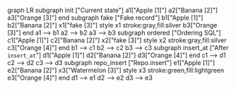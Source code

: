 graph LR
  subgraph init ["Current state"]
    a1["Apple [1]"]
    a2["Banana [2]"]
    a3["Orange [3]"]
  end
  subgraph fake ["Fake record"]
    b1["Apple [1]"]
    b2["Banana [2]"]
    x1["fake [3]"]
    style x1 stroke:gray,fill:silver
    b3["Orange [3]"]
  end
  a1 --> b1
  a2 --> b2
  a3 --> b3
  subgraph ordered ["Ordering SQL"]
    c1["Apple [1]"]
    c2["Banana [2]"]
    x2["fake [3]"]
    style x2 stroke:gray,fill:silver
    c3["Orange [4]"]
  end
  b1 --> c1
  b2 --> c2
  b3 --> c3
  subgraph insert_at ["After `insert_at`"]
    d1["Apple [1]"]
    d2["Banana [2]"]
    d3["Orange [4]"]
  end
  c1 --> d1
  c2 --> d2
  c3 --> d3
    subgraph repo_insert ["Repo.insert"]
    e1["Apple [1]"]
    e2["Banana [2]"]
    x3["Watermelon [3]"]
    style x3 stroke:green,fill:lightgreen
    e3["Orange [4]"]
  end
  d1 --> e1
  d2 --> e2
  d3 --> e3

